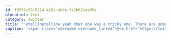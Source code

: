 ```yaml
---
id: f35f1c59-5314-4261-abda-fa2b621aa95a
blueprint: text
category: twitter
title: "'@tellinatellina yeah that one was a tricky one. There are some really cool micros along the greenway"
caption: '<span class="username username_linked">@<a href="https://twitter.com/tellinatellina" title="Natel Hull">tellinatellina</a></span> yeah that one was a tricky one. There are some really cool micros along the greenway'
---
```


